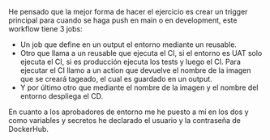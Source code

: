 He pensado que la mejor forma de hacer el ejercicio es crear un trigger principal para cuando se haga push en main o en development, este workflow tiene 3 jobs:
- Un job que define en un output el entorno mediante un reusable.
- Otro que llama a un reusable que ejecuta el CI, si el entorno es UAT solo ejecuta el CI, si es producción ejecuta los tests y luego el CI. Para ejecutar el CI llamo a un action que devuelve el nombre de la imagen que se creará tageado, el cual es guardado en un output.
- Y por último otro que mediante el nombre de la imagen y el nombre del entorno despliega el CD.

En cuanto a los aprobadores de entorno me he puesto a mí en los dos y como variables y secretos he declarado el usuario y la contraseña de DockerHub.
